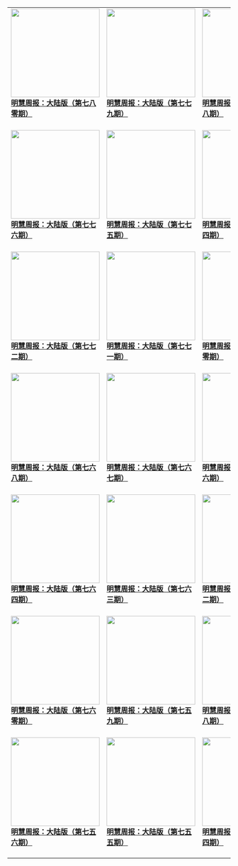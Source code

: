 |||||
|---|---|---|---|
|[<img width="200px" src="http://qikan.minghui.org/mhqkpage/qikanimage/2020/01/16/mhzb_780_pdf-cover.png" ><br/><b> 明慧周报：大陆版（第七八零期）</b><br/><br/>](../pages/zhongguo/196043.md)|[<img width="200px" src="http://qikan.minghui.org/mhqkpage/qikanimage/2020/01/09/mhzb_779_pdf-cover.png" ><br/><b> 明慧周报：大陆版（第七七九期）</b><br/><br/>](../pages/zhongguo/195951.md)|[<img width="200px" src="http://qikan.minghui.org/mhqkpage/qikanimage/2020/01/02/mhzb_778_pdf-cover.png" ><br/><b> 明慧周报：大陆版（第七七八期）</b><br/><br/>](../pages/zhongguo/195857.md)|[<img width="200px" src="http://qikan.minghui.org/mhqkpage/qikanimage/2019/12/27/mhzb_777_pdf-cover.png" ><br/><b> 明慧周报：大陆版（第七七七期）</b><br/><br/>](../pages/zhongguo/195763.md)|
|[<img width="200px" src="http://qikan.minghui.org/mhqkpage/qikanimage/2019/12/19/mhzb_776_pdf-cover.png" ><br/><b> 明慧周报：大陆版（第七七六期）</b><br/><br/>](../pages/zhongguo/195682.md)|[<img width="200px" src="http://qikan.minghui.org/mhqkpage/qikanimage/2019/12/12/mhzb_775_pdf-cover.png" ><br/><b> 明慧周报：大陆版（第七七五期）</b><br/><br/>](../pages/zhongguo/195582.md)|[<img width="200px" src="http://qikan.minghui.org/mhqkpage/qikanimage/2019/12/06/mhzb_774_pdf-cover.png" ><br/><b> 明慧周报：大陆版（第七七四期）</b><br/><br/>](../pages/zhongguo/195490.md)|[<img width="200px" src="http://qikan.minghui.org/mhqkpage/qikanimage/2019/11/28/mhzb_773_pdf-cover.png" ><br/><b> 明慧周报：大陆版（第七七三期）</b><br/><br/>](../pages/zhongguo/195409.md)|
|[<img width="200px" src="http://qikan.minghui.org/mhqkpage/qikanimage/2019/11/22/mhzb_772_pdf-cover.png" ><br/><b> 明慧周报：大陆版（第七七二期）</b><br/><br/>](../pages/zhongguo/195325.md)|[<img width="200px" src="http://qikan.minghui.org/mhqkpage/qikanimage/2019/11/14/mhzb_771_pdf-cover.png" ><br/><b> 明慧周报：大陆版（第七七一期）</b><br/><br/>](../pages/zhongguo/195187.md)|[<img width="200px" src="http://qikan.minghui.org/mhqkpage/qikanimage/2019/11/07/mhzb_770_pdf-cover.png" ><br/><b> 明慧周报：大陆版（第七七零期）</b><br/><br/>](../pages/zhongguo/195100.md)|[<img width="200px" src="http://qikan.minghui.org/mhqkpage/qikanimage/2019/10/31/mhzb_769_pdf-cover.png" ><br/><b> 明慧周报：大陆版（第七六九期）</b><br/><br/>](../pages/zhongguo/195021.md)|
|[<img width="200px" src="http://qikan.minghui.org/mhqkpage/qikanimage/2019/10/24/mhzb_768_pdf-cover.png" ><br/><b> 明慧周报：大陆版（第七六八期）</b><br/><br/>](../pages/zhongguo/194917.md)|[<img width="200px" src="http://qikan.minghui.org/mhqkpage/qikanimage/2019/10/18/mhzb_767_pdf-cover.png" ><br/><b> 明慧周报：大陆版（第七六七期）</b><br/><br/>](../pages/zhongguo/194841.md)|[<img width="200px" src="http://qikan.minghui.org/mhqkpage/qikanimage/2019/10/10/mhzb_766_pdf-cover.png" ><br/><b> 明慧周报：大陆版（第七六六期）</b><br/><br/>](../pages/zhongguo/194749.md)|[<img width="200px" src="http://qikan.minghui.org/mhqkpage/qikanimage/2019/10/03/mhzb_765_pdf-cover.png" ><br/><b> 明慧周报：大陆版（第七六五期）</b><br/><br/>](../pages/zhongguo/194675.md)|
|[<img width="200px" src="http://qikan.minghui.org/mhqkpage/qikanimage/2019/09/27/mhzb_764_pdf-cover.png" ><br/><b> 明慧周报：大陆版（第七六四期）</b><br/><br/>](../pages/zhongguo/194589.md)|[<img width="200px" src="http://qikan.minghui.org/mhqkpage/qikanimage/2019/09/20/mhzb_763_pdf-cover.png" ><br/><b> 明慧周报：大陆版（第七六三期）</b><br/><br/>](../pages/zhongguo/194503.md)|[<img width="200px" src="http://qikan.minghui.org/mhqkpage/qikanimage/2019/09/13/mhzb_762_pdf-cover.png" ><br/><b> 明慧周报：大陆版（第七六二期）</b><br/><br/>](../pages/zhongguo/194399.md)|[<img width="200px" src="http://qikan.minghui.org/mhqkpage/qikanimage/2019/09/06/mhzb_761_pdf-cover.png" ><br/><b> 明慧周报：大陆版（第七六一期）</b><br/><br/>](../pages/zhongguo/194305.md)|
|[<img width="200px" src="http://qikan.minghui.org/mhqkpage/qikanimage/2019/08/29/mhzb_760_pdf-cover.png" ><br/><b> 明慧周报：大陆版（第七六零期）</b><br/><br/>](../pages/zhongguo/194227.md)|[<img width="200px" src="http://qikan.minghui.org/mhqkpage/qikanimage/2019/08/23/mhzb_759_pdf-cover.png" ><br/><b> 明慧周报：大陆版（第七五九期）</b><br/><br/>](../pages/zhongguo/194137.md)|[<img width="200px" src="http://qikan.minghui.org/mhqkpage/qikanimage/2019/08/16/mhzb_758_pdf-cover.png" ><br/><b> 明慧周报：大陆版（第七五八期）</b><br/><br/>](../pages/zhongguo/194052.md)|[<img width="200px" src="http://qikan.minghui.org/mhqkpage/qikanimage/2019/08/09/mhzb_757_pdf-cover.png" ><br/><b> 明慧周报：大陆版（第七五七期）</b><br/><br/>](../pages/zhongguo/193933.md)|
|[<img width="200px" src="http://qikan.minghui.org/mhqkpage/qikanimage/2019/08/01/mhzb_756_pdf-cover.png" ><br/><b> 明慧周报：大陆版（第七五六期）</b><br/><br/>](../pages/zhongguo/193828.md)|[<img width="200px" src="http://qikan.minghui.org/mhqkpage/qikanimage/2019/07/26/mhzb_755_pdf-cover.png" ><br/><b> 明慧周报：大陆版（第七五五期）</b><br/><br/>](../pages/zhongguo/193721.md)|[<img width="200px" src="http://qikan.minghui.org/mhqkpage/qikanimage/2019/07/19/mhzb_754_pdf-cover.png" ><br/><b> 明慧周报：大陆版（第七五四期）</b><br/><br/>](../pages/zhongguo/193602.md)|[<img width="200px" src="http://qikan.minghui.org/mhqkpage/qikanimage/2019/07/12/mhzb_753_pdf-cover.png" ><br/><b> 明慧周报：大陆版（第七五三期）</b><br/><br/>](../pages/zhongguo/193512.md)|
